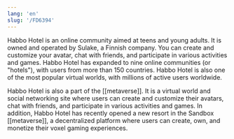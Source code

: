 ```yaml
---
lang: 'en'
slug: '/FD6394'
---
```


Habbo Hotel is an online community aimed at teens and young adults. It is owned and operated by Sulake, a Finnish company. You can create and customize your avatar, chat with friends, and participate in various activities and games. Habbo Hotel has expanded to nine online communities (or "hotels"), with users from more than 150 countries. Habbo Hotel is also one of the most popular virtual worlds, with millions of active users worldwide.

Habbo Hotel is also a part of the [[metaverse]]. It is a virtual world and social networking site where users can create and customize their avatars, chat with friends, and participate in various activities and games. In addition, Habbo Hotel has recently opened a new resort in the Sandbox [[metaverse]], a decentralized platform where users can create, own, and monetize their voxel gaming experiences.
